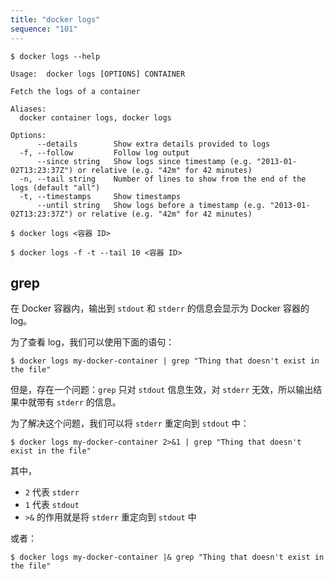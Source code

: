 ```yaml
---
title: "docker logs"
sequence: "101"
---
```


```text
$ docker logs --help

Usage:  docker logs [OPTIONS] CONTAINER

Fetch the logs of a container

Aliases:
  docker container logs, docker logs

Options:
      --details        Show extra details provided to logs
  -f, --follow         Follow log output
      --since string   Show logs since timestamp (e.g. "2013-01-02T13:23:37Z") or relative (e.g. "42m" for 42 minutes)
  -n, --tail string    Number of lines to show from the end of the logs (default "all")
  -t, --timestamps     Show timestamps
      --until string   Show logs before a timestamp (e.g. "2013-01-02T13:23:37Z") or relative (e.g. "42m" for 42 minutes)
```

```text
$ docker logs <容器 ID>
```

```text
$ docker logs -f -t --tail 10 <容器 ID>
```

## grep

在 Docker 容器内，输出到 `stdout` 和 `stderr` 的信息会显示为 Docker 容器的 log。

为了查看 log，我们可以使用下面的语句：

```text
$ docker logs my-docker-container | grep "Thing that doesn't exist in the file"
```

但是，存在一个问题：`grep` 只对 `stdout` 信息生效，对 `stderr` 无效，所以输出结果中就带有 `stderr` 的信息。

为了解决这个问题，我们可以将 `stderr` 重定向到 `stdout` 中：

```text
$ docker logs my-docker-container 2>&1 | grep "Thing that doesn't exist in the file"
```

其中，

- `2` 代表 `stderr`
- `1` 代表 `stdout`
- `>&` 的作用就是将 `stderr` 重定向到 `stdout` 中

或者：

```text
$ docker logs my-docker-container |& grep "Thing that doesn't exist in the file"
```
